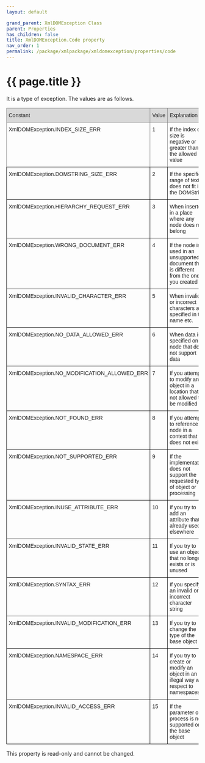 ```yaml
---
layout: default

grand_parent: XmlDOMException Class
parent: Properties
has_children: false
title: XmlDOMException.Code property
nav_order: 1
permalink: /package/xmlpackage/xmldomexception/properties/code
---
```

# {{ page.title }}

It is a type of exception. The values ​​are as follows.

<style type="text/css">
.tg  {border-collapse:collapse;border-spacing:0;}
.tg td{border-color:black;border-style:solid;border-width:1px;font-family:Arial, sans-serif;font-size:14px;
  overflow:hidden;padding:10px 5px;word-break:normal;}
.tg th{border-color:black;border-style:solid;border-width:1px;font-family:Arial, sans-serif;font-size:14px;
  font-weight:normal;overflow:hidden;padding:10px 5px;word-break:normal;}
.tg .tg-kg9c{background-color:#D9D9D9;border-color:inherit;text-align:left;vertical-align:top}
.tg .tg-0pky{border-color:inherit;text-align:left;vertical-align:top}
.tg .tg-0lax{text-align:left;vertical-align:top}
</style>
<table class="tg">
<thead>
  <tr>
    <th class="tg-kg9c">Constant</th>
    <th class="tg-kg9c">Value</th>
    <th class="tg-kg9c">Explanation</th>
  </tr>
</thead>
<tbody>
  <tr>
    <td class="tg-0pky">XmlDOMException.INDEX_SIZE_ERR</td>
    <td class="tg-0pky">1</td>
    <td class="tg-0pky">If the index or size is negative or greater than the allowed value</td>
  </tr>
  <tr>
    <td class="tg-0lax">XmlDOMException.DOMSTRING_SIZE_ERR</td>
    <td class="tg-0lax">2</td>
    <td class="tg-0lax">If the specified range of text does not fit in the DOMString</td>
  </tr>
  <tr>
    <td class="tg-0lax">XmlDOMException.HIERARCHY_REQUEST_ERR</td>
    <td class="tg-0lax">3</td>
    <td class="tg-0lax">When inserted in a place where any node does not belong</td>
  </tr>
  <tr>
    <td class="tg-0lax">XmlDOMException.WRONG_DOCUMENT_ERR</td>
    <td class="tg-0lax">4</td>
    <td class="tg-0lax">If the node is used in an unsupported document that is different from the one you created</td>
  </tr>
  <tr>
    <td class="tg-0lax">XmlDOMException.INVALID_CHARACTER_ERR</td>
    <td class="tg-0lax">5</td>
    <td class="tg-0lax">When invalid or incorrect characters are specified in the name etc.</td>
  </tr>
  <tr>
    <td class="tg-0lax">XmlDOMException.NO_DATA_ALLOWED_ERR</td>
    <td class="tg-0lax">6</td>
    <td class="tg-0lax">When data is specified on a node that does not support data</td>
  </tr>
  <tr>
    <td class="tg-0lax">XmlDOMException.NO_MODIFICATION_ALLOWED_ERR</td>
    <td class="tg-0lax">7</td>
    <td class="tg-0lax">If you attempt to modify an object in a location that is not allowed to be modified</td>
  </tr>
  <tr>
    <td class="tg-0lax">XmlDOMException.NOT_FOUND_ERR</td>
    <td class="tg-0lax">8</td>
    <td class="tg-0lax">If you attempt to reference a node in a context that does not exist</td>
  </tr>
  <tr>
    <td class="tg-0lax">XmlDOMException.NOT_SUPPORTED_ERR</td>
    <td class="tg-0lax">9</td>
    <td class="tg-0lax">If the implementation does not support the requested type of object or processing</td>
  </tr>
  <tr>
    <td class="tg-0lax">XmlDOMException.INUSE_ATTRIBUTE_ERR</td>
    <td class="tg-0lax">10</td>
    <td class="tg-0lax">If you try to add an attribute that is already used elsewhere</td>
  </tr>
  <tr>
    <td class="tg-0lax">XmlDOMException.INVALID_STATE_ERR</td>
    <td class="tg-0lax">11</td>
    <td class="tg-0lax">If you try to use an object that no longer exists or is unused</td>
  </tr>
  <tr>
    <td class="tg-0lax">XmlDOMException.SYNTAX_ERR</td>
    <td class="tg-0lax">12</td>
    <td class="tg-0lax">If you specify an invalid or incorrect character string</td>
  </tr>
  <tr>
    <td class="tg-0lax">XmlDOMException.INVALID_MODIFICATION_ERR</td>
    <td class="tg-0lax">13</td>
    <td class="tg-0lax">If you try to change the type of the base object</td>
  </tr>
  <tr>
    <td class="tg-0lax">XmlDOMException.NAMESPACE_ERR</td>
    <td class="tg-0lax">14</td>
    <td class="tg-0lax">If you try to create or modify an object in an illegal way with respect to namespaces</td>
  </tr>
  <tr>
    <td class="tg-0lax">XmlDOMException.INVALID_ACCESS_ERR</td>
    <td class="tg-0lax">15</td>
    <td class="tg-0lax">If the parameter or process is not supported on the base object</td>
  </tr>
</tbody>
</table>

This property is read-only and cannot be changed.
